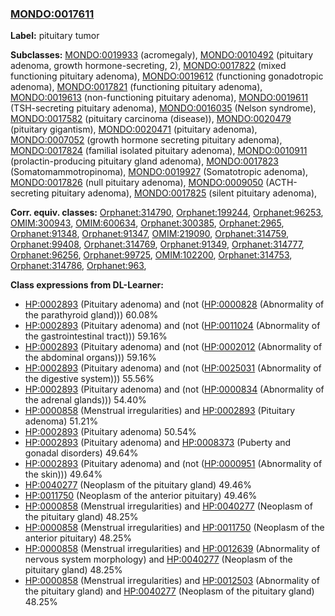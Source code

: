 
### [MONDO:0017611](http://purl.obolibrary.org/obo/MONDO_0017611)
**Label:** pituitary tumor

**Subclasses:** [MONDO:0019933](http://purl.obolibrary.org/obo/MONDO_0019933) (acromegaly), [MONDO:0010492](http://purl.obolibrary.org/obo/MONDO_0010492) (pituitary adenoma, growth hormone-secreting, 2), [MONDO:0017822](http://purl.obolibrary.org/obo/MONDO_0017822) (mixed functioning pituitary adenoma), [MONDO:0019612](http://purl.obolibrary.org/obo/MONDO_0019612) (functioning gonadotropic adenoma), [MONDO:0017821](http://purl.obolibrary.org/obo/MONDO_0017821) (functioning pituitary adenoma), [MONDO:0019613](http://purl.obolibrary.org/obo/MONDO_0019613) (non-functioning pituitary adenoma), [MONDO:0019611](http://purl.obolibrary.org/obo/MONDO_0019611) (TSH-secreting pituitary adenoma), [MONDO:0016035](http://purl.obolibrary.org/obo/MONDO_0016035) (Nelson syndrome), [MONDO:0017582](http://purl.obolibrary.org/obo/MONDO_0017582) (pituitary carcinoma (disease)), [MONDO:0020479](http://purl.obolibrary.org/obo/MONDO_0020479) (pituitary gigantism), [MONDO:0020471](http://purl.obolibrary.org/obo/MONDO_0020471) (pituitary adenoma), [MONDO:0007052](http://purl.obolibrary.org/obo/MONDO_0007052) (growth hormone secreting pituitary adenoma), [MONDO:0017824](http://purl.obolibrary.org/obo/MONDO_0017824) (familial isolated pituitary adenoma), [MONDO:0010911](http://purl.obolibrary.org/obo/MONDO_0010911) (prolactin-producing pituitary gland adenoma), [MONDO:0017823](http://purl.obolibrary.org/obo/MONDO_0017823) (Somatomammotropinoma), [MONDO:0019927](http://purl.obolibrary.org/obo/MONDO_0019927) (Somatotropic adenoma), [MONDO:0017826](http://purl.obolibrary.org/obo/MONDO_0017826) (null pituitary adenoma), [MONDO:0009050](http://purl.obolibrary.org/obo/MONDO_0009050) (ACTH-secreting pituitary adenoma), [MONDO:0017825](http://purl.obolibrary.org/obo/MONDO_0017825) (silent pituitary adenoma), 

**Corr. equiv. classes:** [Orphanet:314790](http://www.orpha.net/ORDO/Orphanet_314790), [Orphanet:199244](http://www.orpha.net/ORDO/Orphanet_199244), [Orphanet:96253](http://www.orpha.net/ORDO/Orphanet_96253), [OMIM:300943](http://purl.obolibrary.org/obo/OMIM_300943), [OMIM:600634](http://purl.obolibrary.org/obo/OMIM_600634), [Orphanet:300385](http://www.orpha.net/ORDO/Orphanet_300385), [Orphanet:2965](http://www.orpha.net/ORDO/Orphanet_2965), [Orphanet:91348](http://www.orpha.net/ORDO/Orphanet_91348), [Orphanet:91347](http://www.orpha.net/ORDO/Orphanet_91347), [OMIM:219090](http://purl.obolibrary.org/obo/OMIM_219090), [Orphanet:314759](http://www.orpha.net/ORDO/Orphanet_314759), [Orphanet:99408](http://www.orpha.net/ORDO/Orphanet_99408), [Orphanet:314769](http://www.orpha.net/ORDO/Orphanet_314769), [Orphanet:91349](http://www.orpha.net/ORDO/Orphanet_91349), [Orphanet:314777](http://www.orpha.net/ORDO/Orphanet_314777), [Orphanet:96256](http://www.orpha.net/ORDO/Orphanet_96256), [Orphanet:99725](http://www.orpha.net/ORDO/Orphanet_99725), [OMIM:102200](http://purl.obolibrary.org/obo/OMIM_102200), [Orphanet:314753](http://www.orpha.net/ORDO/Orphanet_314753), [Orphanet:314786](http://www.orpha.net/ORDO/Orphanet_314786), [Orphanet:963](http://www.orpha.net/ORDO/Orphanet_963), 

**Class expressions from DL-Learner:**

- [HP:0002893](http://purl.obolibrary.org/obo/HP_0002893) (Pituitary adenoma) and (not ([HP:0000828](http://purl.obolibrary.org/obo/HP_0000828) (Abnormality of the parathyroid gland))) 60.08%
- [HP:0002893](http://purl.obolibrary.org/obo/HP_0002893) (Pituitary adenoma) and (not ([HP:0011024](http://purl.obolibrary.org/obo/HP_0011024) (Abnormality of the gastrointestinal tract))) 59.16%
- [HP:0002893](http://purl.obolibrary.org/obo/HP_0002893) (Pituitary adenoma) and (not ([HP:0002012](http://purl.obolibrary.org/obo/HP_0002012) (Abnormality of the abdominal organs))) 59.16%
- [HP:0002893](http://purl.obolibrary.org/obo/HP_0002893) (Pituitary adenoma) and (not ([HP:0025031](http://purl.obolibrary.org/obo/HP_0025031) (Abnormality of the digestive system))) 55.56%
- [HP:0002893](http://purl.obolibrary.org/obo/HP_0002893) (Pituitary adenoma) and (not ([HP:0000834](http://purl.obolibrary.org/obo/HP_0000834) (Abnormality of the adrenal glands))) 54.40%
- [HP:0000858](http://purl.obolibrary.org/obo/HP_0000858) (Menstrual irregularities) and [HP:0002893](http://purl.obolibrary.org/obo/HP_0002893) (Pituitary adenoma) 51.21%
- [HP:0002893](http://purl.obolibrary.org/obo/HP_0002893) (Pituitary adenoma) 50.54%
- [HP:0002893](http://purl.obolibrary.org/obo/HP_0002893) (Pituitary adenoma) and [HP:0008373](http://purl.obolibrary.org/obo/HP_0008373) (Puberty and gonadal disorders) 49.64%
- [HP:0002893](http://purl.obolibrary.org/obo/HP_0002893) (Pituitary adenoma) and (not ([HP:0000951](http://purl.obolibrary.org/obo/HP_0000951) (Abnormality of the skin))) 49.64%
- [HP:0040277](http://purl.obolibrary.org/obo/HP_0040277) (Neoplasm of the pituitary gland) 49.46%
- [HP:0011750](http://purl.obolibrary.org/obo/HP_0011750) (Neoplasm of the anterior pituitary) 49.46%
- [HP:0000858](http://purl.obolibrary.org/obo/HP_0000858) (Menstrual irregularities) and [HP:0040277](http://purl.obolibrary.org/obo/HP_0040277) (Neoplasm of the pituitary gland) 48.25%
- [HP:0000858](http://purl.obolibrary.org/obo/HP_0000858) (Menstrual irregularities) and [HP:0011750](http://purl.obolibrary.org/obo/HP_0011750) (Neoplasm of the anterior pituitary) 48.25%
- [HP:0000858](http://purl.obolibrary.org/obo/HP_0000858) (Menstrual irregularities) and [HP:0012639](http://purl.obolibrary.org/obo/HP_0012639) (Abnormality of nervous system morphology) and [HP:0040277](http://purl.obolibrary.org/obo/HP_0040277) (Neoplasm of the pituitary gland) 48.25%
- [HP:0000858](http://purl.obolibrary.org/obo/HP_0000858) (Menstrual irregularities) and [HP:0012503](http://purl.obolibrary.org/obo/HP_0012503) (Abnormality of the pituitary gland) and [HP:0040277](http://purl.obolibrary.org/obo/HP_0040277) (Neoplasm of the pituitary gland) 48.25%


